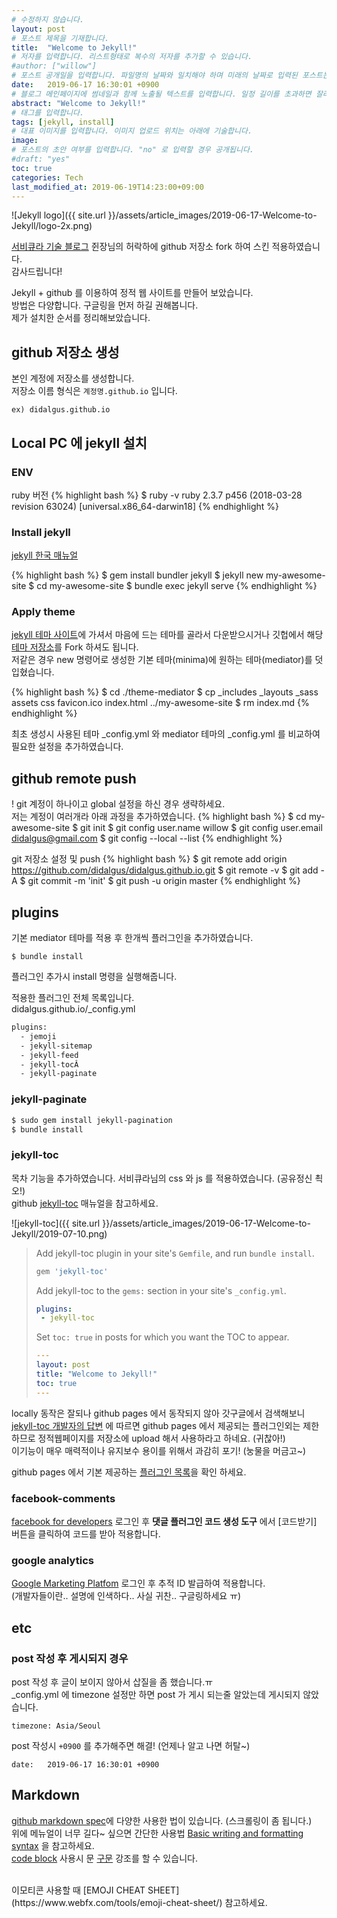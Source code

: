 ```yaml
---
# 수정하지 않습니다.
layout: post
# 포스트 제목을 기재합니다.
title:  "Welcome to Jekyll!"
# 저자를 입력합니다. 리스트형태로 복수의 저자를 추가할 수 있습니다.
#author: ["willow"]
# 포스트 공개일을 입력합니다. 파일명의 날짜와 일치해야 하며 미래의 날짜로 입력된 포스트는 공개되지 않습니다.
date:   2019-06-17 16:30:01 +0900
# 블로그 메인페이지에 썸네일과 함께 노출될 텍스트를 입력합니다. 일정 길이를 초과하면 잘려서 표시됩니다.
abstract: "Welcome to Jekyll!"
# 태그를 입력합니다.
tags: [jekyll, install]
# 대표 이미지를 입력합니다. 이미지 업로드 위치는 아래에 기술합니다.
image:
# 포스트의 초안 여부를 입력합니다. "no" 로 입력할 경우 공개됩니다.
#draft: "yes"
toc: true
categories: Tech
last_modified_at: 2019-06-19T14:23:00+09:00
---
```



![Jekyll logo]({{ site.url }}/assets/article_images/2019-06-17-Welcome-to-Jekyll/logo-2x.png)

[서비큐라 기술 블로그](https://subicura.com) 쥔장님의 허락하에 github 저장소 fork 하여 스킨 적용하였습니다.  
감사드립니다!

Jekyll + github 를 이용하여 정적 웹 사이트를 만들어 보았습니다.  
방법은 다양합니다. 구글링을 먼저 하길 권해봅니다.  
제가 설치한 순서를 정리해보았습니다.  

## github 저장소 생성
본인 계정에 저장소를 생성합니다.  
저장소 이름 형식은 `계정명.github.io` 입니다.
```
ex) didalgus.github.io
```

## Local PC 에 jekyll 설치

### ENV

ruby 버전
{% highlight bash %}
$ ruby -v
ruby 2.3.7 p456 (2018-03-28 revision 63024) [universal.x86_64-darwin18]
{% endhighlight %}

### Install jekyll

[jekyll 한국 매뉴얼](http://jekyllrb-ko.github.io/docs/home/)

{% highlight bash %}
$ gem install bundler jekyll
$ jekyll new my-awesome-site
$ cd my-awesome-site
$ bundle exec jekyll serve
{% endhighlight %}

### Apply theme

[jekyll 테마 사이트](http://jekyllthemes.org/themes/mediator/)에 가셔서 마음에 드는 테마를 골라서 다운받으시거나
깃헙에서 해당 [테마 저장소](https://github.com/dirkfabisch/mediator)를 Fork 하셔도 됩니다.  
저같은 경우 new 명령어로 생성한 기본 테마(minima)에 원하는 테마(mediator)를 덧입혔습니다.

{% highlight bash %}
$ cd ./theme-mediator
$ cp _includes _layouts _sass assets css favicon.ico index.html ../my-awesome-site
$ rm index.md
{% endhighlight %}


최초 생성시 사용된 테마 _config.yml 와 mediator 테마의 _config.yml 를 비교하여 필요한 설정을 추가하였습니다.



## github remote push

! git 계정이 하나이고 global 설정을 하신 경우 생략하세요.  
저는 계정이 여러개라 아래 과정을 추가하였습니다.
{% highlight bash %}
$ cd my-awesome-site
$ git init
$ git config user.name willow
$ git config user.email didalgus@gmail.com
$ git config --local --list
{% endhighlight %}

git 저장소 설정 및 push
{% highlight bash %}
$ git remote add origin https://github.com/didalgus/didalgus.github.io.git
$ git remote -v
$ git add -A
$ git commit -m 'init'
$ git push -u origin master
{% endhighlight %}

## plugins  
기본 mediator 테마를 적용 후 한개씩 플러그인을 추가하였습니다.  

```
$ bundle install
```
플러그인 추가시 install 명령을 실행해줍니다.  

적용한 플러그인 전체 목록입니다.  
didalgus.github.io/_config.yml  
```bash
plugins:
  - jemoji
  - jekyll-sitemap
  - jekyll-feed
  - jekyll-tocÂ
  - jekyll-paginate
```

### jekyll-paginate
```bash
$ sudo gem install jekyll-pagination
$ bundle install
```

### jekyll-toc

목차 기능을 추가하였습니다. 서비큐라님의 css 와 js 를 적용하였습니다. (공유정신 쵝오!)  
github [jekyll-toc](https://github.com/toshimaru/jekyll-toc) 매뉴얼을 참고하세요.  



![jekyll-toc]({{ site.url }}/assets/article_images/2019-06-17-Welcome-to-Jekyll/2019-07-10.png)



>Add jekyll-toc plugin in your site's `Gemfile`, and run `bundle install`.
>
> ```ruby
> gem 'jekyll-toc'
> ```
>
>Add jekyll-toc to the `gems:` section in your site's `_config.yml`.
>
>```yml
>plugins:
>  - jekyll-toc
>```
>
>Set `toc: true` in posts for which you want the TOC to appear.
>
>```yml
>---
>layout: post
>title: "Welcome to Jekyll!"
>toc: true
>---
>```
>

locally 동작은 잘되나 github pages 에서 동작되지 않아 갓구글에서 검색해보니   
[jekyll-toc 개발자의 답변](https://github.com/toshimaru/jekyll-toc/issues/29) 에 따르면 github pages 에서 제공되는 플러그인외는 제한하므로 정적웹페이지를 저장소에 upload 해서 사용하라고 하네요. (귀찮아!)  
이기능이 매우 매력적이나 유지보수 용이를 위해서 과감히 포기! (눙물을 머금고~)  

github pages 에서 기본 제공하는 [플러그인 목록](https://help.github.com/en/articles/configuring-jekyll-plugins)을 확인 하세요.


### facebook-comments

[facebook for developers](https://developers.facebook.com/docs/plugins/comments/) 로그인 후 **댓글 플러그인 코드 생성 도구** 에서 [코드받기] 버튼을 클릭하여 코드를 받아 적용합니다.

### google analytics
[Google Marketing Platfom](https://marketingplatform.google.com/about/analytics/) 로그인 후 추적 ID 발급하여 적용합니다.   
(개발자들이란.. 설명에 인색하다.. 사실 귀찬.. 구글링하세요 ㅠ)

## etc

### post 작성 후 게시되지 경우

post 작성 후 글이 보이지 않아서 삽질을 좀 했습니다.ㅠ  
_config.yml 에 timezone 설정만 하면 post 가 게시 되는줄 알았는데 게시되지 않았습니다.

```
timezone: Asia/Seoul
```

post 작성시 `+0900` 를 추가해주면 해결! (언제나 알고 나면 허탈~)

```
date:   2019-06-17 16:30:01 +0900
```



## Markdown

[github markdown spec](https://github.github.com/gfm/)에 다양한 사용한 법이 있습니다. (스크롤링이 좀 됩니다.)  
위에 메뉴얼이 너무 길다~ 싶으면 간단한 사용법 [Basic writing and formatting syntax](https://help.github.com/en/articles/basic-writing-and-formatting-syntax) 을 참고하세요.  
[code block](https://help.github.com/en/articles/creating-and-highlighting-code-blocks) 사용시 문 [구문](https://github.com/github/linguist/blob/master/vendor/README.md) 강조를 할 수 있습니다.   

<br>
이모티콘 사용할 때 [EMOJI CHEAT SHEET](https://www.webfx.com/tools/emoji-cheat-sheet/) 참고하세요.  
